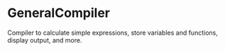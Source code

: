 # GeneralCompiler

Compiler to calculate simple expressions, store variables and functions, display output, and more.
